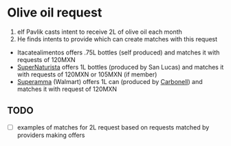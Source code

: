# Olive oil request

1. elf Pavlik casts intent to receive 2L of olive oil each month
2. He finds intents to provide which can create matches with this request
 * Itacatealimentos offers .75L bottles (self produced) and matches it with requests of 120MXN
 * [SuperNaturista](supernaturista.com) offers 1L bottles (produced by San Lucas) and matches it with requests of 120MXN or 105MXN (if member)
 * [Superamma]() (Walmart) offers 1L can (produced by [Carbonell](http://carbonell-oliveoil.com/)) and matches it with request of 120MXN


## TODO

* [ ] examples of matches for 2L request based on requests matched by providers making offers
